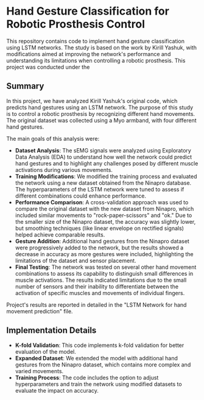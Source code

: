# Hand Gesture Classification for Robotic Prosthesis Control

This repository contains code to implement hand gesture classification using LSTM networks. The study is based on the work by Kirill Yashuk, with modifications aimed at improving the network's performance and understanding its limitations when controlling a robotic prosthesis. This project was conducted under the 

## Summary

In this project, we have analyzed Kirill Yashuk's original code, which predicts hand gestures using an LSTM network. The purpose of this study is to control a robotic prosthesis by recognizing different hand movements. The original dataset was collected using a Myo armband, with four different hand gestures.

The main goals of this analysis were:
- **Dataset Analysis**: The sEMG signals were analyzed using Exploratory Data Analysis (EDA) to understand how well the network could predict hand gestures and to highlight any challenges posed by different muscle activations during various movements.
- **Training Modifications**: We modified the training process and evaluated the network using a new dataset obtained from the Ninapro database. The hyperparameters of the LSTM network were tuned to assess if different combinations could enhance performance.
- **Performance Comparison**: A cross-validation approach was used to compare the original dataset with the new dataset from Ninapro, which included similar movements to "rock-paper-scissors" and "ok." Due to the smaller size of the Ninapro dataset, the accuracy was slightly lower, but smoothing techniques (like linear envelope on rectified signals) helped achieve comparable results.
- **Gesture Addition**: Additional hand gestures from the Ninapro dataset were progressively added to the network, but the results showed a decrease in accuracy as more gestures were included, highlighting the limitations of the dataset and sensor placement.
- **Final Testing**: The network was tested on several other hand movement combinations to assess its capability to distinguish small differences in muscle activations. The results indicated limitations due to the small number of sensors and their inability to differentiate between the activation of specific muscles and movements of individual fingers.

Project's results are reported in detailed in the "LSTM Network for hand movement prediction" file.

## Implementation Details

- **K-fold Validation**: This code implements k-fold validation for better evaluation of the model.
- **Expanded Dataset**: We extended the model with additional hand gestures from the Ninapro dataset, which contains more complex and varied movements.
- **Training Process**: The code includes the option to adjust hyperparameters and train the network using modified datasets to evaluate the impact on accuracy.
  
